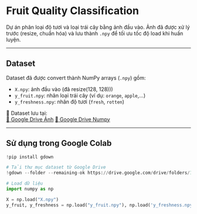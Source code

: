 # Fruit Quality Classification

Dự án phân loại độ tươi và loại trái cây bằng ảnh đầu vào. Ảnh đã được xử lý trước (resize, chuẩn hóa) và lưu thành `.npy` để tối ưu tốc độ load khi huấn luyện.

---

## Dataset

Dataset đã được convert thành NumPy arrays (`.npy`) gồm:

- `X.npy`: ảnh đầu vào (đã resize(128, 128)))
- `y_fruit.npy`: nhãn loại trái cây (ví dụ: `orange`, `apple`,...)
- `y_freshness.npy`: nhãn độ tươi (`fresh`, `rotten`)

📁 Dataset lưu tại:  
[🔗 Google Drive Ảnh](https://drive.google.com/drive/folders/1RzHeizofJqLSi4i-M5FX7USWiNiC3EKh?usp=drive_link)
[🔗 Google Drive Numpy](https://drive.google.com/drive/folders/1NADy3RRIFPnQZLmsVBsf_Q6QV_mPqe51?usp=sharing)

---

## Sử dụng trong Google Colab

```python
!pip install gdown

# Tải thư mục dataset từ Google Drive
!gdown --folder --remaining-ok https://drive.google.com/drive/folders/1RzHeizofJqLSi4i-M5FX7USWiNiC3EKh](https://drive.google.com/drive/folders/1NADy3RRIFPnQZLmsVBsf_Q6QV_mPqe51?usp=sharing

# Load dữ liệu
import numpy as np

X = np.load("X.npy")
y_fruit, y_freshness = np.load("y_fruit.npy"), np.load('y_freshness.npy')

